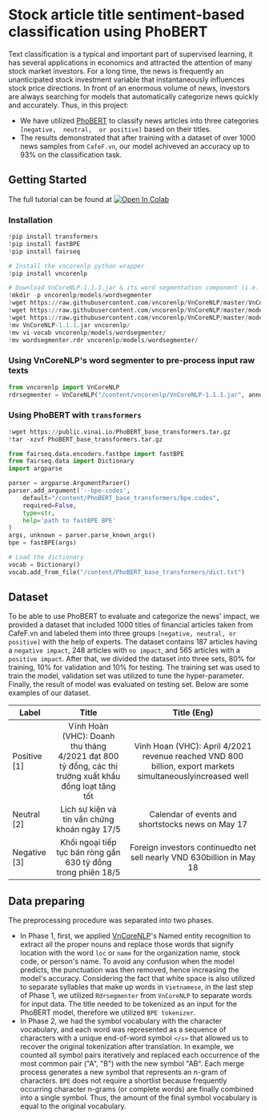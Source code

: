 # Stock article title sentiment-based classification using PhoBERT
<!-- <p align="center">
  <h1 align="center", id="intro">Stock article title sentiment-based classification using PhoBERT</h1>
</p> -->

Text classification is a typical and important part of supervised learning, it has several applications in economics and attracted the attention of many stock market investors. For a long time, the news is frequently an unanticipated stock investment variable that instantaneously influences stock price directions.  In front of an enormous volume of news, investors are always searching for models that automatically categorize news quickly and accurately. Thus, in this project:
- We have utilized [PhoBERT](https://github.com/VinAIResearch/PhoBERT) to classify news articles into three categories `[negative,  neutral,  or positive]` based on their titles. 
- The results demonstrated that after training with a dataset of over 1000  news samples from `CafeF.vn`, our model achiveved an accuracy up to 93% on the classification task.
## <a name="start"></a> Getting Started
The full tutorial can be found at [![Open In Colab](https://colab.research.google.com/assets/colab-badge.svg)](https://colab.research.google.com/drive/1y7PspANkaZ4WXoQPvAUD7-Uw47baWb83?usp=sharing)
### Installation
```python
!pip install transformers
!pip install fastBPE
!pip install fairseq

# Install the vncorenlp python wrapper
!pip install vncorenlp

# Download VnCoreNLP-1.1.1.jar & its word segmentation component (i.e. RDRSegmenter) 
!mkdir -p vncorenlp/models/wordsegmenter
!wget https://raw.githubusercontent.com/vncorenlp/VnCoreNLP/master/VnCoreNLP-1.1.1.jar
!wget https://raw.githubusercontent.com/vncorenlp/VnCoreNLP/master/models/wordsegmenter/vi-vocab
!wget https://raw.githubusercontent.com/vncorenlp/VnCoreNLP/master/models/wordsegmenter/wordsegmenter.rdr
!mv VnCoreNLP-1.1.1.jar vncorenlp/ 
!mv vi-vocab vncorenlp/models/wordsegmenter/
!mv wordsegmenter.rdr vncorenlp/models/wordsegmenter/
```

### Using VnCoreNLP's word segmenter to pre-process input raw texts
```python
from vncorenlp import VnCoreNLP
rdrsegmenter = VnCoreNLP("/content/vncorenlp/VnCoreNLP-1.1.1.jar", annotators="wseg", max_heap_size='-Xmx500m')
```
### Using PhoBERT with `transformers`
```python
!wget https://public.vinai.io/PhoBERT_base_transformers.tar.gz
!tar -xzvf PhoBERT_base_transformers.tar.gz
```
```python
from fairseq.data.encoders.fastbpe import fastBPE
from fairseq.data import Dictionary
import argparse

parser = argparse.ArgumentParser()
parser.add_argument('--bpe-codes', 
    default="/content/PhoBERT_base_transformers/bpe.codes",
    required=False,
    type=str,
    help='path to fastBPE BPE'
)
args, unknown = parser.parse_known_args()
bpe = fastBPE(args)

# Load the dictionary
vocab = Dictionary()
vocab.add_from_file("/content/PhoBERT_base_transformers/dict.txt")
```

## <a name="dataset"></a> Dataset
To be able to use PhoBERT to evaluate and categorize the news' impact, we provided a dataset that included 1000 titles of financial articles taken from CafeF.vn and labeled them into three groups `[negative, neutral, or positive]` with the help of experts. The dataset contains 187 articles having a `negative impact`, 248 articles with `no impact`, and 565 articles with a `positive impact`. After that, we divided the dataset into three sets, 80% for training, 10% for validation and 10% for testing. The training set was used to train the model, validation set was utilized to tune the hyper-parameter. Finally, the result of model was evaluated on testing set. Below are some examples of our dataset.

|         Label       |   Title                                                                                                       |     Title (Eng)     | 
|---------------------|:------------:                                                                                                     |:-----------:|
|       Positive   [1]      | Vĩnh Hoàn (VHC): Doanh thu tháng 4/2021 đạt 800 tỷ đồng, các thị trường xuất khẩu đồng loạt tăng tốt              | Vinh Hoan (VHC): April 4/2021 revenue reached VND 800 billion, export markets simultaneouslyincreased well     |
|       Neutral   [2]     | Lịch sự kiện và tin vắn chứng khoán ngày 17/5                                                                                                         | Calendar of events and shortstocks news on May 17     |
|       Negative   [3]    | Khối ngoại tiếp tục bán ròng gần 630 tỷ đồng trong phiên 18/5                                                                                                        | Foreign investors continuedto net sell nearly VND 630billion in May 18    |


## <a name="preparing"></a> Data preparing
The preprocessing procedure was separated into two phases. 
- In Phase 1, first, we applied [VnCoreNLP](https://github.com/vncorenlp/VnCoreNLP)'s Named entity recognition to extract all the proper nouns and replace those words that signify location with the word `loc` or `name` for the organization name, stock code, or person's name. To avoid any confusion when the model predicts, the punctuation was then removed, hence increasing the model's accuracy. Considering the fact that white space is also utilized to separate syllables that make up words in `Vietnamese`, in the last step of Phase 1, we utilized `Rdrsegmenter` from `VnCoreNLP` to separate words for input data. The title needed to be tokenized as an input for the PhoBERT model, therefore we utilized `BPE tokenizer`.
- In Phase 2, we had the symbol vocabulary with the character vocabulary, and each word was represented as a sequence of characters with a unique end-of-word symbol `</s>` that allowed us to recover the original tokenization after translation. In example, we counted all symbol pairs iteratively and replaced each occurrence of the most common pair ("A", "B") with the new symbol "AB". Each merge process generates a new symbol that represents an n-gram of characters. `BPE` does not require a shortlist because frequently occurring character n-grams (or complete words) are finally combined into a single symbol. Thus, the amount of the final symbol vocabulary is equal to the original vocabulary.












